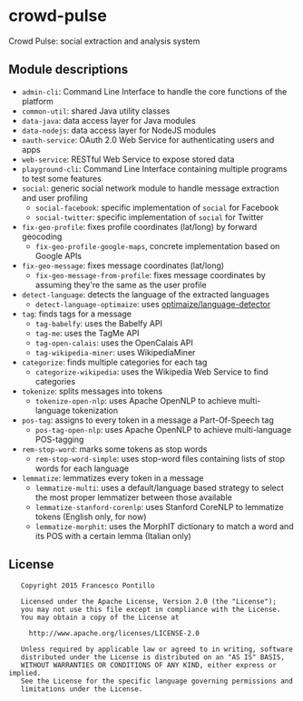 crowd-pulse
===========

Crowd Pulse: social extraction and analysis system

## Module descriptions

- `admin-cli`: Command Line Interface to handle the core functions of the platform
- `common-util`: shared Java utility classes
- `data-java`: data access layer for Java modules
- `data-nodejs`: data access layer for NodeJS modules
- `oauth-service`: OAuth 2.0 Web Service for authenticating users and apps
- `web-service`: RESTful Web Service to expose stored data
- `playground-cli`: Command Line Interface containing multiple programs to test some features
- `social`: generic social network module to handle message extraction and user profiling
   - `social-facebook`: specific implementation of `social` for Facebook
   - `social-twitter`: specific implementation of `social` for Twitter
- `fix-geo-profile`: fixes profile coordinates (lat/long) by forward geocoding
   - `fix-geo-profile-google-maps`, concrete implementation based on Google APIs
- `fix-geo-message`: fixes message coordinates (lat/long)
   - `fix-geo-message-from-profile`: fixes message coordinates by assuming they're the same as the user profile
- `detect-language`: detects the language of the extracted languages
   - `detect-language-optimaize`: uses [optimaize/language-detector](https://github.com/optimaize/language-detector)
- `tag`: finds tags for a message
   - `tag-babelfy`: uses the Babelfy API
   - `tag-me`: uses the TagMe API
   - `tag-open-calais`: uses the OpenCalais API
   - `tag-wikipedia-miner`: uses WikipediaMiner
- `categorize`: finds multiple categories for each tag
   - `categorize-wikipedia`: uses the Wikipedia Web Service to find categories
- `tokenize`: splits messages into tokens
   - `tokenize-open-nlp`: uses Apache OpenNLP to achieve multi-language tokenization
- `pos-tag`: assigns to every token in a message a Part-Of-Speech tag
   - `pos-tag-open-nlp`: uses Apache OpenNLP to achieve multi-language POS-tagging
- `rem-stop-word`: marks some tokens as stop words 
   - `rem-stop-word-simple`: uses stop-word files containing lists of stop words for each language
- `lemmatize`: lemmatizes every token in a message
   - `lemmatize-multi`: uses a default/language based strategy to select the most proper lemmatizer between those available
   - `lemmatize-stanford-corenlp`: uses Stanford CoreNLP to lemmatize tokens (English only, for now)
   - `lemmatize-morphit`: uses the MorphIT dictionary to match a word and its POS with a certain lemma (Italian only)

## License

```
   Copyright 2015 Francesco Pontillo

   Licensed under the Apache License, Version 2.0 (the "License");
   you may not use this file except in compliance with the License.
   You may obtain a copy of the License at

     http://www.apache.org/licenses/LICENSE-2.0

   Unless required by applicable law or agreed to in writing, software
   distributed under the License is distributed on an "AS IS" BASIS,
   WITHOUT WARRANTIES OR CONDITIONS OF ANY KIND, either express or implied.
   See the License for the specific language governing permissions and
   limitations under the License.

```
